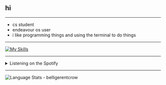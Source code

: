 ## hi
***

* cs student
* endeavour os user
* i like programming things and using the terminal to do things

***
[![My Skills](https://skillicons.dev/icons?i=bash,c,cpp,html,css,py,discord,git,linux,vim,vscode,processing&perline=6)](https://skillicons.dev) 
***

<details>
 <summary>Listening on the Spotify</summary>
 
  <div align="center">
                     ![Alt text](https://spotify-recently-played-readme.vercel.app/api?user=9wuztcs8h72hav3izutdunf66)
  </div>
</details>
                            
***
<img align="left" alt="Language Stats - belligerentcrow" src="https://github-readme-stats.vercel.app/api/top-langs/?username=belligerentcrow&hide_border=true&theme=tokyonight" />
<br><br>


